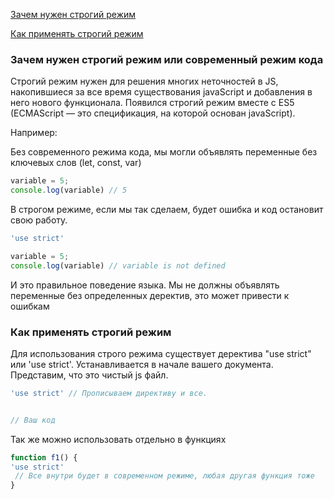 
[Зачем нужен строгий режим](#why) 

[Как применять строгий режим ](#how) 






 ### <a name ='why'>Зачем нужен строгий режим или современный режим кода</a> ###
Строгий режим нужен для решения многих неточностей в JS, накопившиеся за все время существования javaScript и добавления в него нового функционала.
Появился строгий режим вместе с ES5 (ECMAScript — это спецификация, на которой основан javaScript).

Например:

Без современного режима кода, мы могли объявлять переменные без ключевых слов (let, const, var)
```javascript
variable = 5;
console.log(variable) // 5
```
В строгом режиме, если мы так сделаем, будет ошибка и код остановит свою работу.
```javascript
'use strict'

variable = 5; 
console.log(variable) // variable is not defined
```
И это правильное поведение языка. Мы не должны объявлять переменные без определенных деректив, это может привести к ошибкам
 ### <a name ='how'>Как применять строгий режим</a> ### 
 Для использования строго режима существует деректива "use strict" или 'use strict'.  Устанавливается в начале вашего документа.
 Представим, что это чистый js файл.
 ```javascript
 'use strict' // Прописываем директиву и все.
 
 
 // Ваш код
 ```
 Так же можно использовать отдельно в функциях
  ```javascript
  function f1() {
  'use strict'
   // Все внутри будет в современном режиме, любая другая функция тоже
  }
  ```

